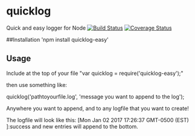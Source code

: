# quicklog
Quick and easy logger for Node
[![Build Status](https://travis-ci.org/bevinh/quicklog.svg?branch=master)](https://travis-ci.org/bevinh/quicklog)
[![Coverage Status](https://coveralls.io/repos/github/bevinh/quicklog/badge.svg?branch=master)](https://coveralls.io/github/bevinh/quicklog?branch=master)

##Installation
'npm install quicklog-easy'

## Usage
Include at the top of your file "var quicklog = require('quicklog-easy');"

then use something like:

quicklog('pathtoyourfile.log', 'message you want to append to the log');

Anywhere you want to append, and to any logfile that you want to create!


The logfile will look like this: [Mon Jan 02 2017 17:26:37 GMT-0500 (EST) ]:success
and new entries will append to the bottom.